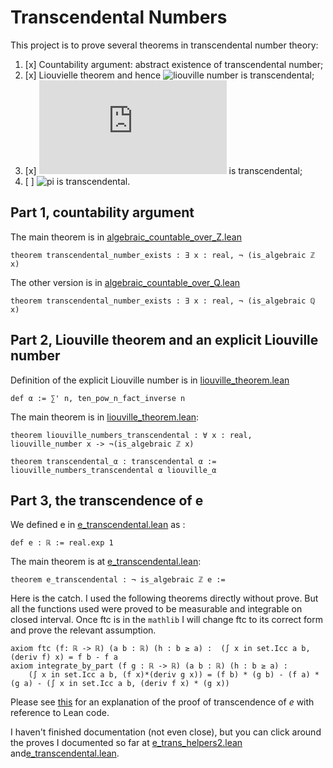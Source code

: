 
# Transcendental Numbers

This project is to prove several theorems in transcendental number theory:

1. [x] Countability argument: abstract existence of transcendental number;
2. [x] Liouvielle theorem and hence ![liouville number](https://latex.codecogs.com/gif.latex?\sum_{i=0}^\infty&space;\frac{1}{10^{n!}}) is transcendental;
3. [x] ![e](https://latex.codecogs.com/gif.latex?e) is transcendental;
4. [ ] ![pi](https://latex.codecogs.com/gif.latex?\pi) is transcendental.

## Part 1, countability argument

The main theorem is in [algebraic_countable_over_Z.lean](https://github.com/jjaassoonn/transcendental/blob/master/src/algebraic_countable_over_Z.lean#L731)

```lean
theorem transcendental_number_exists : ∃ x : real, ¬ (is_algebraic ℤ x)
```

The other version is in [algebraic_countable_over_Q.lean](https://github.com/jjaassoonn/transcendental/blob/master/src/algebraic_countable_over_Q.lean#L897)

```lean
theorem transcendental_number_exists : ∃ x : real, ¬ (is_algebraic ℚ x)
```

## Part 2, Liouville theorem and an explicit Liouville number

Definition of the explicit Liouville number is in [liouville_theorem.lean](https://github.com/jjaassoonn/transcendental/blob/master/src/liouville_theorem.lean#L1136)

```lean
def α := ∑' n, ten_pow_n_fact_inverse n
```

The main theorem is in [liouville_theorem.lean](https://github.com/jjaassoonn/transcendental/blob/master/src/liouville_theorem.lean#L863):

```lean
theorem liouville_numbers_transcendental : ∀ x : real, liouville_number x -> ¬(is_algebraic ℤ x)

theorem transcendental_α : transcendental α := liouville_numbers_transcendental α liouville_α
```

## Part 3, the transcendence of e

We defined e in [e_transcendental.lean](https://github.com/jjaassoonn/transcendental/blob/699e50a6d262ee73ab20bfa6362ed637d4e88c77/src/e_transcendental.lean#L15) as :

``` lean
def e : ℝ := real.exp 1
```

The main theorem is at [e_transcendental.lean](https://github.com/jjaassoonn/transcendental/blob/699e50a6d262ee73ab20bfa6362ed637d4e88c77/src/e_transcendental.lean#L1798):

```lean
theorem e_transcendental : ¬ is_algebraic ℤ e :=
```

Here is the catch. I used the following theorems directly without prove. But all the functions used were proved to be measurable and integrable on closed interval. Once ftc is in the `mathlib` I will change ftc to its correct form and prove the relevant assumption.

``` lean
axiom ftc (f: ℝ -> ℝ) (a b : ℝ) (h : b ≥ a) :  (∫ x in set.Icc a b, (deriv f) x) = f b - f a
axiom integrate_by_part (f g : ℝ -> ℝ) (a b : ℝ) (h : b ≥ a) :
    (∫ x in set.Icc a b, (f x)*(deriv g x)) = (f b) * (g b) - (f a) * (g a) - (∫ x in set.Icc a b, (deriv f x) * (g x))
```

Please see [this](https://jjaassoonn.github.io/transcendental/src/doc/e_transcendental_doc.html) for an explanation of the proof of transcendence of $e$ with reference to Lean code.

I haven't finished documentation (not even close), but you can click around the proves I documented so far
at [e_trans_helpers2.lean](https://jjaassoonn.github.io/transcendental/html/e_trans_helpers.html) and[e_transcendental.lean](https://jjaassoonn.github.io/transcendental/html/e_transcendental.html).
